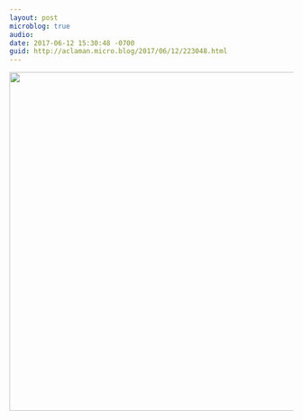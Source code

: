```yaml
---
layout: post
microblog: true
audio: 
date: 2017-06-12 15:30:48 -0700
guid: http://aclaman.micro.blog/2017/06/12/223048.html
---
```



<img src="http://micro.alexclaman.com/uploads/2018/7676844af4.jpg" width="600" height="600" />
